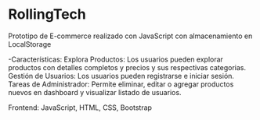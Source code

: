 # RollingTech

Prototipo de E-commerce realizado con JavaScript con almacenamiento en LocalStorage

-Características:
Explora Productos: Los usuarios pueden explorar productos con detalles completos y precios y sus respectivas categorias.
Gestión de Usuarios: Los usuarios pueden registrarse e iniciar sesión.
Tareas de Administrador: Permite eliminar, editar o agregar productos nuevos en dashboard y visualizar listado de usuarios.

Frontend: JavaScript, HTML, CSS, Bootstrap


